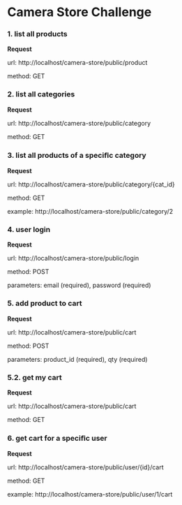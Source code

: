 # Camera Store Challenge

### 1. list all products

**Request**

url: http://localhost/camera-store/public/product

method: GET

### 2. list all categories 

**Request**

url: http://localhost/camera-store/public/category

method: GET

### 3. list all products of a speciﬁc category 

**Request**

url: http://localhost/camera-store/public/category/{cat_id}

method: GET

example: http://localhost/camera-store/public/category/2

### 4. user login

**Request**

url: http://localhost/camera-store/public/login

method: POST

parameters: email (required), password (required)

### 5. add product to cart

**Request**

url: http://localhost/camera-store/public/cart

method: POST

parameters: product_id (required), qty (required)

### 5.2. get my cart

**Request**

url: http://localhost/camera-store/public/cart

method: GET

### 6. get cart for a speciﬁc user 

**Request**

url: http://localhost/camera-store/public/user/{id}/cart

method: GET

example: http://localhost/camera-store/public/user/1/cart
